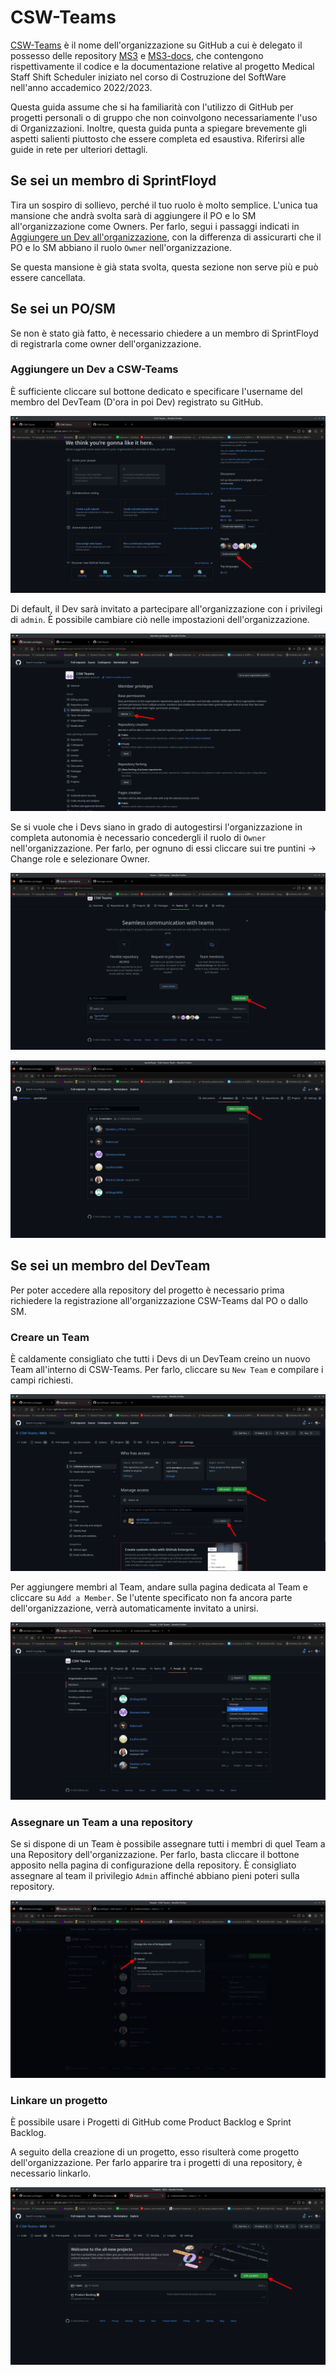 # CSW-Teams
[CSW-Teams](https://github.com/CSW-Teams) è il nome dell'organizzazione su GitHub a cui è delegato il possesso delle repository [MS3](https://github.com/CSW-Teams/MS3) e [MS3-docs](https://github.com/CSW-Teams/MS3-docs), che contengono rispettivamente il codice e la documentazione relative al progetto Medical Staff Shift Scheduler iniziato nel corso di Costruzione del SoftWare nell'anno accademico 2022/2023.

Questa guida assume che si ha familiarità con l'utilizzo di GitHub per progetti personali o di gruppo che non coinvolgono necessariamente l'uso di Organizzazioni.
Inoltre, questa guida punta a spiegare brevemente gli aspetti salienti piuttosto che essere completa ed esaustiva. Riferirsi alle guide in rete per ulteriori dettagli.

## Se sei un membro di SprintFloyd
Tira un sospiro di sollievo, perché il tuo ruolo è molto semplice. L'unica tua mansione che andrà svolta sarà di aggiungere il PO e lo SM all'organizzazione come Owners. Per farlo, segui i passaggi indicati in [Aggiungere un Dev all'organizzazione](#aggiungere-un-dev-a-csw-teams), con la differenza di assicurarti che il PO e lo SM abbiano il ruolo `Owner` nell'organizzazione.

Se questa mansione è già stata svolta, questa sezione non serve più e può essere cancellata.

## Se sei un PO/SM
Se non è stato già fatto, è necessario chiedere a un membro di SprintFloyd di registrarla come owner dell'organizzazione.

### Aggiungere un Dev a CSW-Teams
È sufficiente cliccare sul bottone dedicato e specificare l'username del membro del DevTeam (D'ora in poi Dev) registrato su GitHub.

![](https://github.com/CSW-Teams/.github/blob/main/profile/figs/Screenshot_20230221_134356.png)

Di default, il Dev sarà invitato a partecipare all'organizzazione con i privilegi di `admin`. È possibile cambiare ciò nelle impostazioni dell'organizzazione.

![](https://github.com/CSW-Teams/.github/blob/main/profile/figs/Screenshot_20230221_135009.png)

Se si vuole che i Devs siano in grado di autogestirsi l'organizzazione in completa autonomia è necessario concedergli il ruolo di `Owner` nell'organizzazione. Per farlo, per ognuno di essi cliccare sui tre puntini -> Change role e selezionare Owner.
 
![](https://github.com/CSW-Teams/.github/blob/main/profile/figs/Screenshot_20230221_135811.png)

![](https://github.com/CSW-Teams/.github/blob/main/profile/figs/Screenshot_20230221_135955.png)


## Se sei un membro del DevTeam
Per poter accedere alla repository del progetto è necessario prima richiedere la registrazione all'organizzazione CSW-Teams dal PO o dallo SM.

### Creare un Team
È caldamente consigliato che tutti i Devs di un DevTeam creino un nuovo Team all'interno di CSW-Teams. Per farlo, cliccare su `New Team` e compilare i campi richiesti.

![](https://github.com/CSW-Teams/.github/blob/main/profile/figs/Screenshot_20230221_140456.png)

Per aggiungere membri al Team, andare sulla pagina dedicata al Team e cliccare su `Add a Member`. Se l'utente specificato non fa ancora parte dell'organizzazione, verrà automaticamente invitato a unirsi.

![](https://github.com/CSW-Teams/.github/blob/main/profile/figs/Screenshot_20230221_141433.png)

### Assegnare un Team a una repository
Se si dispone di un Team è possibile assegnare tutti i membri di quel Team a una Repository dell'organizzazione. Per farlo, basta cliccare il bottone apposito nella pagina di configurazione della repository. È consigliato assegnare al team il privilegio `Admin` affinché abbiano pieni poteri sulla repository.

![](https://github.com/CSW-Teams/.github/blob/main/profile/figs/Screenshot_20230221_141503.png)

### Linkare un progetto
È possibile usare i Progetti di GitHub come Product Backlog e Sprint Backlog.

A seguito della creazione di un progetto, esso risulterà come progetto dell'organizzazione. Per farlo apparire tra i progetti di una repository, è necessario linkarlo.

![](https://github.com/CSW-Teams/.github/blob/main/profile/figs/Screenshot_20230221_144555.png)
